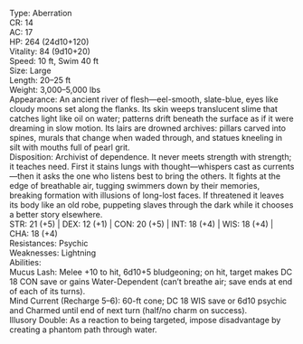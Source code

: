 Type: Aberration  
CR: 14  
AC: 17  
HP: 264 (24d10+120)  
Vitality: 84 (9d10+20)  
Speed: 10 ft, Swim 40 ft  
Size: Large  
Length: 20–25 ft  
Weight: 3,000–5,000 lbs  
Appearance: An ancient river of flesh—eel-smooth, slate-blue, eyes like cloudy moons set along the flanks. Its skin weeps translucent slime that catches light like oil on water; patterns drift beneath the surface as if it were dreaming in slow motion. Its lairs are drowned archives: pillars carved into spines, murals that change when waded through, and statues kneeling in silt with mouths full of pearl grit.  
Disposition: Archivist of dependence. It never meets strength with strength; it teaches need. First it stains lungs with thought—whispers cast as currents—then it asks the one who listens best to bring the others. It fights at the edge of breathable air, tugging swimmers down by their memories, breaking formation with illusions of long-lost faces. If threatened it leaves its body like an old robe, puppeting slaves through the dark while it chooses a better story elsewhere.  
STR: 21 (+5) | DEX: 12 (+1) | CON: 20 (+5) | INT: 18 (+4) | WIS: 18 (+4) | CHA: 18 (+4)  
Resistances: Psychic  
Weaknesses: Lightning  
Abilities:  
Mucus Lash: Melee +10 to hit, 6d10+5 bludgeoning; on hit, target makes DC 18 CON save or gains Water-Dependent (can’t breathe air; save ends at end of each of its turns).  
Mind Current (Recharge 5–6): 60-ft cone; DC 18 WIS save or 6d10 psychic and Charmed until end of next turn (half/no charm on success).  
Illusory Double: As a reaction to being targeted, impose disadvantage by creating a phantom path through water.